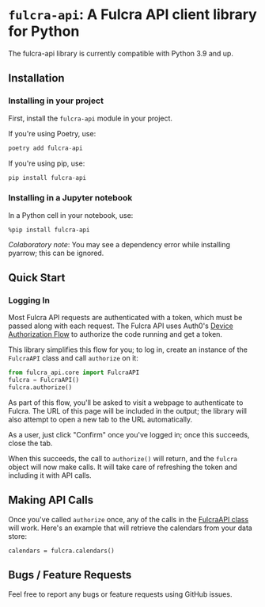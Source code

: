 # `fulcra-api`: A Fulcra API client library for Python

The fulcra-api library is currently compatible with Python 3.9 and up.

## Installation

### Installing in your project

First, install the `fulcra-api` module in your project.

If you're using Poetry, use:
```python
poetry add fulcra-api
```

If you're using pip, use:

```python
pip install fulcra-api
```

### Installing in a Jupyter notebook

In a Python cell in your notebook, use:
```
%pip install fulcra-api
```

*Colaboratory note*: You may see a dependency error while installing pyarrow; this
can be ignored.

## Quick Start

### Logging In

Most Fulcra API requests are authenticated with a token, which must be passed along 
with each request.  The Fulcra API uses Auth0's 
[Device Authorization Flow](https://auth0.com/docs/get-started/authentication-and-authorization-flow/device-authorization-flow)
to authorize the code running and get a token.

This library simplifies this flow for you; to log in, create an instance of the
`FulcraAPI` class and call `authorize` on it:

```python
from fulcra_api.core import FulcraAPI
fulcra = FulcraAPI()
fulcra.authorize()
```

As part of this flow, you'll be asked to visit a webpage to authenticate to Fulcra.
The URL of this page will be included in the output; the library will also attempt
to open a new tab to the URL automatically.

As a user, just click "Confirm" once you've logged in; once this succeeds, close the
tab.

When this succeeds, the call to `authorize()` will return, and the `fulcra` object will
now make calls.  It will take care of refreshing the token and including it with API
calls.

## Making API Calls

Once you've called `authorize` once, any of the calls in the [FulcraAPI class](fulcraapi.md)
will work.  Here's an example that will retrieve the calendars from your data store:

```
calendars = fulcra.calendars()
```


## Bugs / Feature Requests

Feel free to report any bugs or feature requests using GitHub issues.

